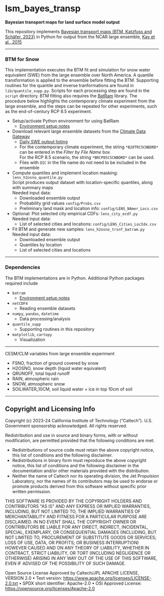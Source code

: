 # lsm_bayes_transp
**Bayesian transport maps for land surface model output**

This repository implements [Bayesian transport maps (BTM, Katzfuss and Schäfer, 2023)](https://doi.org/10.1080/01621459.2023.2197158) in Python for output from the NCAR large ensemble, [Kay et al., 2015](https://doi.org/10.1175/BAMS-D-13-00255.1)

***

### BTM for Snow

This implementation executes the BTM fit and simulation for snow water equivalent (SWE) from the large ensemble over North America. A quantile transformation is applied to the ensemble before fitting the BTM. Supporting routines for the quantile and inverse tranformations are found in `lib/quantile_supp.py`. Scripts for each processing step are found in the `script` directory. BTM fitting also requires the [BatRam](https://github.com/katzfuss-group/batram) library. The procedure below highlights the contemporary climate experiment from the large ensemble, and the steps can be repeated for other experiments, such as the end-of-century RCP 8.5 experiment. 

* Setup/activate Python environment for using BatRam
    - [Environment setup notes](batram_environment.md)
* Download relevant large ensemble datasets from the [Climate Data Gateway]((https://www.earthsystemgrid.org/dataset/ucar.cgd.ccsm4.cesmLE.html))
    - [Daily SWE output listing](https://www.earthsystemgrid.org/dataset/ucar.cgd.ccsm4.cesmLE.lnd.proc.daily_ave.H2OSNO/file.html)
    - For the contemporary climate experiment, the string `*B20TRC5CNBDRD*` can be entered in the *Filter by File Name* box  
    For the RCP 8.5 scenario, the string `*BRCP85C5CNBDRD*` can be used.
    - Files with `OIC` in the file name do not need to be included in the ensemble
* Compute quantiles and implement location masking: `lens_h2osno_quantile.py`  
Script produces output dataset with location-specific quantiles, along with summary maps  
Needed input data:
    - Downloaded ensemble output
    - Probability grid values `config/Probs.csv`
    - Preliminary land mask and location info: `config/LENS_NAmer_Locs.csv`
* Optional: Plot selected city empirical CDFs: `lens_city_ecdf.py`  
Needed input data:
    - List of selected cities and locations: `config/LENS_Cities_LocIdx.csv`
* Fit BTM and generate new samples: `lens_h2osno_trsnf_batram.py`  
Needed input data:
    - Downloaded ensemble output
    - Quantiles by location
    - List of selected cities and locations

***

### Dependencies

The BTM implementations are in Python. Additional Python packages required include

* `batram`
    - [Environment setup notes](batram_environment.md)
* `netCDF4`
    - Reading ensemble datasets
* `numpy`, `pandas`, `datetime`
    - Data processing/analysis
* `quantile_supp`
    - Supporting routines in this repository
* `matplotlib`, `cartopy`
    - Visualization

***

CESM/CLM variables from large ensemble experiment

* FSNO, fraction of ground covered by snow
* H2OSNO, snow depth (liquid water equivalent)
* QRUNOFF, total liquid runoff
* RAIN, atmospheric rain
* SNOW, atmospheric snow
* SOILWATER_10CM, soil liquid water + ice in top 10cm of soil

***

## Copyright and Licensing Info

Copyright (c) 2023-24 California Institute of Technology (“Caltech”). U.S. Government sponsorship acknowledged. All rights reserved.

Redistribution and use in source and binary forms, with or without modification, are permitted provided that the following conditions are met:
* Redistributions of source code must retain the above copyright notice, this list of conditions and the following disclaimer.
* Redistributions in binary form must reproduce the above copyright notice, this list of conditions and the following disclaimer in the documentation and/or other materials provided with the distribution.
* Neither the name of Caltech nor its operating division, the Jet Propulsion Laboratory, nor the names of its contributors may be used to endorse or promote products derived from this software without specific prior written permission.

THIS SOFTWARE IS PROVIDED BY THE COPYRIGHT HOLDERS AND CONTRIBUTORS "AS IS" AND ANY EXPRESS OR IMPLIED WARRANTIES, INCLUDING, BUT NOT LIMITED TO, THE IMPLIED WARRANTIES OF MERCHANTABILITY AND FITNESS FOR A PARTICULAR PURPOSE ARE DISCLAIMED. IN NO EVENT SHALL THE COPYRIGHT OWNER OR CONTRIBUTORS BE LIABLE FOR ANY DIRECT, INDIRECT, INCIDENTAL, SPECIAL, EXEMPLARY, OR CONSEQUENTIAL DAMAGES (INCLUDING, BUT NOT LIMITED TO, PROCUREMENT OF SUBSTITUTE GOODS OR SERVICES; LOSS OF USE, DATA, OR PROFITS; OR BUSINESS INTERRUPTION) HOWEVER CAUSED AND ON ANY THEORY OF LIABILITY, WHETHER IN CONTRACT, STRICT LIABILITY, OR TORT (INCLUDING NEGLIGENCE OR OTHERWISE) ARISING IN ANY WAY OUT OF THE USE OF THIS SOFTWARE, EVEN IF ADVISED OF THE POSSIBILITY OF SUCH DAMAGE.

Open Source License Approved by Caltech/JPL APACHE LICENSE, VERSION 2.0 • Text version: https://www.apache.org/licenses/LICENSE-2.0.txt • SPDX short identifier: Apache-2.0 • OSI Approved License: https://opensource.org/licenses/Apache-2.0
